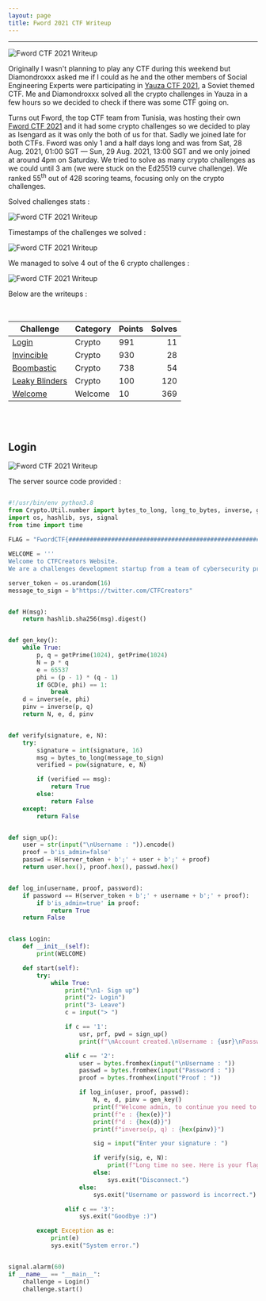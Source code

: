 ```yaml
---
layout: page
title: Fword 2021 CTF Writeup
---
```

<hr/>

![Fword CTF 2021 Writeup](/assets/img/ctfImages/2021/fword2021/logo.png)

Originally I wasn't planning to play any CTF during this weekend but Diamondroxxx asked me if I could as he and the other members of Social Engineering Experts were participating in <a href="https://angmar2722.github.io/CTFwriteups/2021/yauza2021/" target="_blank">Yauza CTF 2021</a>, a Soviet themed CTF. Me and Diamondroxxx solved all the crypto challenges in Yauza in a few hours so we decided to check if there was some CTF going on. 

Turns out Fword, the top CTF team from Tunisia, was hosting their own <a href="https://ctftime.org/event/1405" target="_blank">Fword CTF 2021</a> and it had some crypto challenges so we decided to play as Isengard as it was only the both of us for that. Sadly we joined late for both CTFs. Fword was only 1 and a half days long and was from Sat, 28 Aug. 2021, 01:00 SGT — Sun, 29 Aug. 2021, 13:00 SGT and we only joined at around 4pm on Saturday. We tried to solve as many crypto challenges as we could until 3 am (we were stuck on the Ed25519 curve challenge). We ranked 55<sup>th</sup> out of 428 scoring teams, focusing only on the crypto challenges.

Solved challenges stats :

![Fword CTF 2021 Writeup](/assets/img/ctfImages/2021/fword2021/img2.png)

Timestamps of the challenges we solved :

![Fword CTF 2021 Writeup](/assets/img/ctfImages/2021/fword2021/img3.png)


We managed to solve 4 out of the 6 crypto challenges :

![Fword CTF 2021 Writeup](/assets/img/ctfImages/2021/fword2021/img1.png)

Below are the writeups :

<br/>

| Challenge | Category | Points | Solves | 
| ------------- |  ------- | --- | ---: |
|[Login](#login) | Crypto | 991 | 11 | 
|[Invincible](#invincible) | Crypto | 930 | 28 | 
|[Boombastic](#boombastic) | Crypto | 738 | 54 | 
|[Leaky Blinders](#leaky-blinders) | Crypto | 100 | 120 | 
|[Welcome](#welcome) | Welcome | 10 | 369 | 

<br/>

<br/>

## Login

![Fword CTF 2021 Writeup](/assets/img/ctfImages/2021/fword2021/img4.png)

The server source code provided :

```python

#!/usr/bin/env python3.8
from Crypto.Util.number import bytes_to_long, long_to_bytes, inverse, getPrime, GCD
import os, hashlib, sys, signal
from time import time
                 
FLAG = "FwordCTF{####################################################################}"

WELCOME = '''
Welcome to CTFCreators Website.
We are a challenges development startup from a team of cybersecurity professionals with diverse backgrounds and skills.'''

server_token = os.urandom(16)
message_to_sign = b"https://twitter.com/CTFCreators"


def H(msg):
    return hashlib.sha256(msg).digest()


def gen_key():
    while True:
        p, q = getPrime(1024), getPrime(1024)
        N = p * q
        e = 65537
        phi = (p - 1) * (q - 1)
        if GCD(e, phi) == 1:
            break
    d = inverse(e, phi)
    pinv = inverse(p, q)
    return N, e, d, pinv


def verify(signature, e, N):
    try:
        signature = int(signature, 16)
        msg = bytes_to_long(message_to_sign)
        verified = pow(signature, e, N)

        if (verified == msg):
            return True
        else:
            return False
    except:
        return False


def sign_up():
    user = str(input("\nUsername : ")).encode()
    proof = b'is_admin=false'
    passwd = H(server_token + b';' + user + b';' + proof)
    return user.hex(), proof.hex(), passwd.hex()


def log_in(username, proof, password):
    if password == H(server_token + b';' + username + b';' + proof):
        if b'is_admin=true' in proof:
            return True
    return False


class Login:
    def __init__(self):
        print(WELCOME)

    def start(self):
        try:
            while True:
                print("\n1- Sign up")
                print("2- Login")
                print("3- Leave")
                c = input("> ")

                if c == '1':
                    usr, prf, pwd = sign_up()
                    print(f"\nAccount created.\nUsername : {usr}\nPassword : {pwd}\nProof : {prf}")

                elif c == '2':
                    user = bytes.fromhex(input("\nUsername : "))
                    passwd = bytes.fromhex(input("Password : "))
                    proof = bytes.fromhex(input("Proof : "))

                    if log_in(user, proof, passwd):
                        N, e, d, pinv = gen_key()
                        print(f"Welcome admin, to continue you need to sign this message : '{message_to_sign}'")
                        print(f"e : {hex(e)}")
                        print(f"d : {hex(d)}")
                        print(f"inverse(p, q) : {hex(pinv)}")

                        sig = input("Enter your signature : ")

                        if verify(sig, e, N):
                            print(f"Long time no see. Here is your flag : {FLAG}")
                        else:
                            sys.exit("Disconnect.")
                    else:
                        sys.exit("Username or password is incorrect.")

                elif c == '3':
                    sys.exit("Goodbye :)")

        except Exception as e:
            print(e)
            sys.exit("System error.")


signal.alarm(60)
if __name__ == "__main__":
    challenge = Login()
    challenge.start()
    
```


